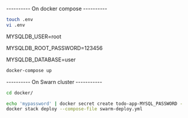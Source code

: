 ---------- On docker compose ----------
```bash
touch .env
vi .env 
```
MYSQLDB_USER=root

MYSQLDB_ROOT_PASSWORD=123456

MYSQLDB_DATABASE=user
```bash
docker-compose up
```
---------- On Swarn cluster -----------
```bash
cd docker/
```
```bash
echo 'mypassword' | docker secret create todo-app-MYSQL_PASSWORD -
docker stack deploy --compose-file swarm-deploy.yml
```